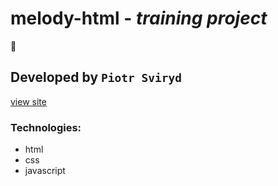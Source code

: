 # melody-html -  *training project*
 
:floppy_disk:

## Developed by `Piotr Sviryd`

[view site](https://peterblr.github.io/melody-html/)

### Technologies:
- html
- css
- javascript
